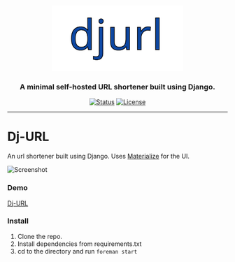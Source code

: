 <p align="center">
  <a href="" rel="noopener">
 <img width=300px height=150 src="assets/logo.svg" alt="Project logo"></a>
</p>

<h3 align="center">A minimal self-hosted URL shortener built using Django.</h3>

<div align="center">

  [![Status](https://img.shields.io/badge/status-active-success.svg)]()
  [![License](https://img.shields.io/badge/license-MIT-blue.svg)](/LICENSE)

</div>

---

# Dj-URL

An url shortener built using Django.
Uses [Materialize](http://materializecss.com) for the UI.

![Screenshot](assets/screenshot.png)

### Demo

[Dj-URL](http://djurl.herokuapp.com)

### Install

1. Clone the repo.
2. Install dependencies from requirements.txt
3. cd to the directory and run `foreman start`
